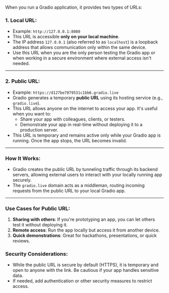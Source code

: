 When you run a Gradio application, it provides two types of URLs:

### 1. **Local URL**: 
   - Example: `http://127.0.0.1:8080`
   - This URL is accessible **only on your local machine**. 
   - The IP address `127.0.0.1` (also referred to as `localhost`) is a loopback address that allows communication only within the same device.
   - Use this URL when you are the only person testing the Gradio app or when working in a secure environment where external access isn't needed.

---

### 2. **Public URL**:
   - Example: `https://d127be7079531c1bb6.gradio.live`
   - Gradio generates a temporary **public URL** using its hosting service (e.g., `gradio.live`).
   - This URL allows anyone on the internet to access your app. It's useful when you want to:
     - Share your app with colleagues, clients, or testers.
     - Demonstrate your app in real-time without deploying it to a production server.
   - This URL is temporary and remains active only while your Gradio app is running. Once the app stops, the URL becomes invalid.

---

### How It Works:
- Gradio creates the public URL by tunneling traffic through its backend servers, allowing external users to interact with your locally running app securely.
- The `gradio.live` domain acts as a middleman, routing incoming requests from the public URL to your local Gradio app.

---

### Use Cases for Public URL:
1. **Sharing with others**: If you're prototyping an app, you can let others test it without deploying it.
2. **Remote access**: Run the app locally but access it from another device.
3. **Quick demonstrations**: Great for hackathons, presentations, or quick reviews.

### Security Considerations:
- While the public URL is secure by default (HTTPS), it is temporary and open to anyone with the link. Be cautious if your app handles sensitive data.
- If needed, add authentication or other security measures to restrict access.